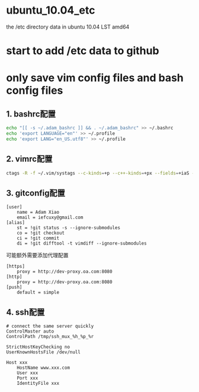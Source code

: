 ubuntu_10.04_etc
================

the /etc directory data in ubuntu 10.04 LST amd64

# start to add /etc data to github

# only save vim config files and bash config files

## 1. bashrc配置

```bash
echo "[[ -s ~/.adam_bashrc ]] && . ~/.adam_bashrc" >> ~/.bashrc
echo 'export LANGUAGE="en"' >> ~/.profile
echo 'export LANG="en_US.utf8"' >> ~/.profile
```

## 2. vimrc配置

```bash
ctags -R -f ~/.vim/systags --c-kinds=+p --c++-kinds=+px --fields=+iaS --extra=+q --languages=c,c++ /usr/include
```

## 3. gitconfig配置

```
[user]
	name = Adam Xiao
	email = iefcuxy@gmail.com
[alias]
	st = !git status -s --ignore-submodules
	co = !git checkout
	ci = !git commit
	di = !git difftool -t vimdiff --ignore-submodules
```
可能额外需要添加代理配置
```
[https]
	proxy = http://dev-proxy.oa.com:8080
[http]
	proxy = http://dev-proxy.oa.com:8080
[push]
	default = simple
```

## 4. ssh配置
```
# connect the same server quickly
ControlMaster auto
ControlPath /tmp/ssh_mux_%h_%p_%r

StrictHostKeyChecking no
UserKnownHostsFile /dev/null

Host xxx
    HostName www.xxx.com
    User xxx
    Port xxx
    IdentityFile xxx
```

